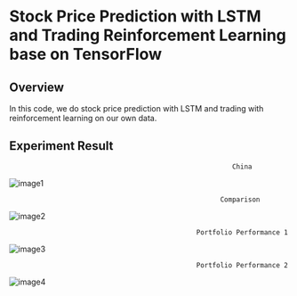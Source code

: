 # Stock Price Prediction with LSTM and Trading Reinforcement Learning base on TensorFlow

## Overview
In this code, we do stock price prediction with LSTM and trading with reinforcement learning on our own data.

## Experiment Result
                                                            China
![image1](./images/china.png)

                                                         Comparison
![image2](./images/five.png)

                                                   Portfolio Performance 1
![image3](./images/graph1.png)

                                                   Portfolio Performance 2
![image4](./images/graph2.png)
